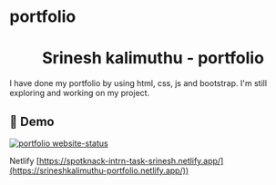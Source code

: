 # portfolio
<h1 align="center">Srinesh kalimuthu - portfolio</h1>
I have done my portfolio by using html, css, js and bootstrap. I'm still exploring and working on my project.

## 🚀 Demo

<a href="https://spotknack-intrn-task-srinesh.netlify.app/" target="_blank">
  <img src="https://img.shields.io/website?logo=github&style=flat-square&url=https%3A%2F%2Fsrinesh-portfolio.netlify.app%2" alt="portfolio website-status" />
</a>

Netlify [https://spotknack-intrn-task-srinesh.netlify.app/](https://srineshkalimuthu-portfolio.netlify.app/))


